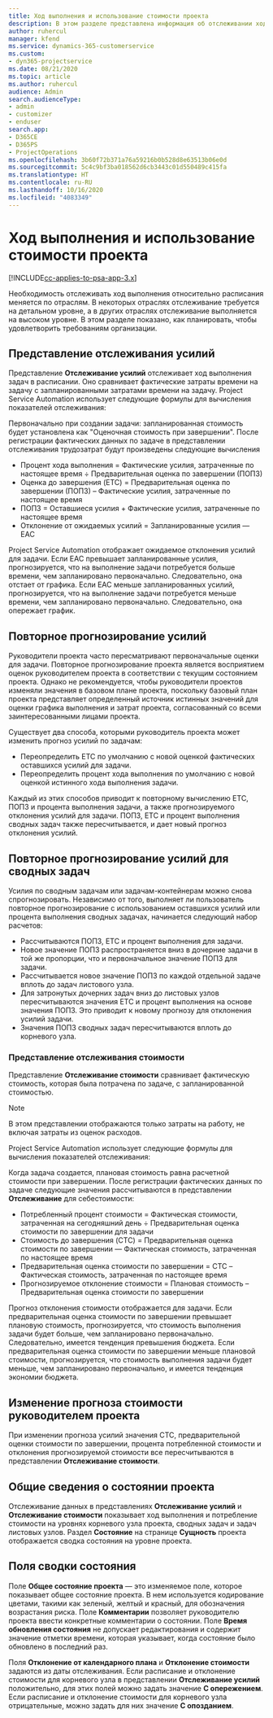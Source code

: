```yaml
---
title: Ход выполнения и использование стоимости проекта
description: В этом разделе представлена информация об отслеживании хода выполнения проекта и потребления затрат.
author: ruhercul
manager: kfend
ms.service: dynamics-365-customerservice
ms.custom:
- dyn365-projectservice
ms.date: 08/21/2020
ms.topic: article
ms.author: ruhercul
audience: Admin
search.audienceType:
- admin
- customizer
- enduser
search.app:
- D365CE
- D365PS
- ProjectOperations
ms.openlocfilehash: 3b60f72b371a76a59216b0b528d8e63513b06e0d
ms.sourcegitcommit: 5c4c9bf3ba018562d6cb3443c01d550489c415fa
ms.translationtype: HT
ms.contentlocale: ru-RU
ms.lasthandoff: 10/16/2020
ms.locfileid: "4083349"
---
```

# <a name="project-progress-and-cost-consumption"></a>Ход выполнения и использование стоимости проекта

[!INCLUDE[cc-applies-to-psa-app-3.x](../includes/cc-applies-to-psa-app-3x.md)]

Необходимость отслеживать ход выполнения относительно расписания меняется по отраслям. В некоторых отраслях отслеживание требуется на детальном уровне, а в других отраслях отслеживание выполняется на высоком уровне. В этом разделе показано, как планировать, чтобы удовлетворить требованиям организации.

## <a name="effort-tracking-view"></a>Представление отслеживания усилий

Представление **Отслеживание усилий** отслеживает ход выполнения задач в расписании. Оно сравнивает фактические затраты времени на задачу с запланированными затратами времени на задачу. Project Service Automation использует следующие формулы для вычисления показателей отслеживания:

Первоначально при создании задачи: запланированная стоимость будет установлена как "Оценочная стоимость при завершении". После регистрации фактических данных по задаче в представлении отслеживания трудозатрат будут произведены следующие вычисления

- Процент хода выполнения = Фактические усилия, затраченные по настоящее время ÷ Предварительная оценка по завершении (ПОПЗ) 
- Оценка до завершения (ETC) = Предварительная оценка по завершении (ПОПЗ) – Фактические усилия, затраченные по настоящее время 
- ПОПЗ = Оставшиеся усилия + Фактические усилия, затраченные по настоящее время 
- Отклонение от ожидаемых усилий = Запланированные усилия — EAC

Project Service Automation отображает ожидаемое отклонения усилий для задачи. Если EAC превышает запланированные усилия, прогнозируется, что на выполнение задачи потребуется больше времени, чем запланировано первоначально. Следовательно, она отстает от графика. Если EAC меньше запланированных усилий, прогнозируется, что на выполнение задачи потребуется меньше времени, чем запланировано первоначально. Следовательно, она опережает график.

## <a name="reprojecting-effort"></a>Повторное прогнозирование усилий

Руководители проекта часто пересматривают первоначальные оценки для задачи. Повторное прогнозирование проекта является восприятием оценок руководителем проекта в соответствии с текущим состоянием проекта. Однако не рекомендуется, чтобы руководители проектов изменяли значения в базовом плане проекта, поскольку базовый план проекта представляет определенный источник истинных значений для оценки графика выполнения и затрат проекта, согласованный со всеми заинтересованными лицами проекта.

Существует два способа, которыми руководитель проекта может изменить прогноз усилий по задачам:

- Переопределить ETC по умолчанию с новой оценкой фактических оставшихся усилий для задачи. 
- Переопределить процент хода выполнения по умолчанию с новой оценкой истинного хода выполнения задачи.

Каждый из этих способов приводит к повторному вычислению ETC, ПОПЗ и процента выполнения задачи, а также прогнозируемого отклонения усилий для задачи. ПОПЗ, ETC и процент выполнения сводных задач также пересчитывается, и дает новый прогноз отклонения усилий.

## <a name="reprojection-of-effort-on-summary-tasks"></a>Повторное прогнозирование усилий для сводных задач

Усилия по сводным задачам или задачам-контейнерам можно снова спрогнозировать. Независимо от того, выполняет ли пользователь повторное прогнозирование с использованием оставшихся усилий или процента выполнения сводных задачах, начинается следующий набор расчетов:

- Рассчитываются ПОПЗ, ETC и процент выполнения для задачи.
- Новое значение ПОПЗ распространяется вниз в дочерние задачи в той же пропорции, что и первоначальное значение ПОПЗ для задачи.
- Рассчитывается новое значение ПОПЗ по каждой отдельной задаче вплоть до задач листового узла. 
- Для затронутых дочерних задач вниз до листовых узлов пересчитываются значения ETC и процент выполнения на основе значения ПОПЗ. Это приводит к новому прогнозу для отклонения усилий задачи. 
- Значения ПОПЗ сводных задач пересчитываются вплоть до корневого узла.

### <a name="cost-tracking-view"></a>Представление отслеживания стоимости 

Представление **Отслеживание стоимости** сравнивает фактическую стоимость, которая была потрачена по задаче, с запланированной стоимостью. 

> [!NOTE]
> В этом представлении отображаются только затраты на работу, не включая затраты из оценок расходов. 

Project Service Automation использует следующие формулы для вычисления показателей отслеживания:

Когда задача создается, плановая стоимость равна расчетной стоимости при завершении. После регистрации фактических данных по задаче следующие значения рассчитываются в представлении **Отслеживание** для себестоимости:

 - Потребленный процент стоимости = Фактическая стоимости, затраченная на сегодняшний день ÷ Предварительная оценка стоимости по завершении для задачи
 - Стоимость до завершения (CTC) = Предварительная оценка стоимости по завершении — Фактическая стоимость, затраченная по настоящее время
 - Предварительная оценка стоимости по завершении = CTC – Фактическая стоимость, затраченная по настоящее время
 - Прогнозируемое отклонение стоимости = Плановая стоимость – Предварительная оценка стоимости по завершении

Прогноз отклонения стоимости отображается для задачи. Если предварительная оценка стоимости по завершении превышает плановую стоимость, прогнозируется, что стоимость выполнения задачи будет больше, чем запланировано первоначально. Следовательно, имеется тенденция превышения бюджета. Если предварительная оценка стоимости по завершении меньше плановой стоимости, прогнозируется, что стоимость выполнения задачи будет меньше, чем запланировано первоначально, и имеется тенденция экономии бюджета.

## <a name="project-managers-reprojection-of-cost"></a>Изменение прогноза стоимости руководителем проекта

При изменении прогноза усилий значения CTC, предварительной оценки стоимости по завершении, процента потребленной стоимости и отклонения прогнозируемой стоимости все пересчитываются в представлении **Отслеживание стоимости**.

## <a name="project-status-summary"></a>Общие сведения о состоянии проекта

Отслеживание данных в представлениях **Отслеживание усилий** и **Отслеживание стоимости** показывает ход выполнения и потребление стоимости на уровнях корневого узла проекта, сводных задач и задач листовых узлов. Раздел **Состояние** на странице **Сущность** проекта отображается сводка состояния на уровне проекта.

## <a name="status-summary-fields"></a>Поля сводки состояния

Поле **Общее состояние проекта** — это изменяемое поле, которое показывает общее состояние проекта. В нем используется кодирование цветами, такими как зеленый, желтый и красный, для обозначения возрастания риска. Поле **Комментарии** позволяет руководителю проекта ввести конкретные комментарии о состоянии. Поле **Время обновления состояния** не допускает редактирования и содержит значение отметки времени, которая указывает, когда состояние было обновлено в последний раз.

Поля **Отклонение от календарного плана** и **Отклонение стоимости** задаются из даты отслеживания. Если расписание и отклонение стоимости для корневого узла в представлении **Отслеживание усилий** положительно, для этих полей можно задать значение **С опережением**. Если расписание и отклонение стоимости для корневого узла отрицательные, можно задать для них значение **С опозданием**.
